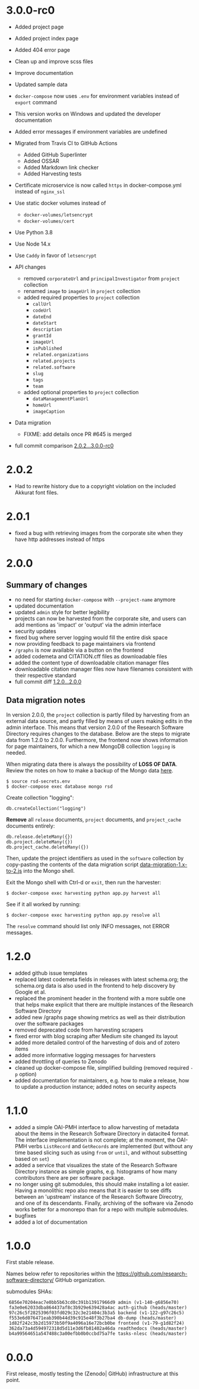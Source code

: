 # 3.0.0-rc0

- Added project page
- Added project index page
- Added 404 error page
- Clean up and improve scss files
- Improve documentation
- Updated sample data
- `docker-compose` now uses `.env` for environment variables instead of `export` command
- This version works on Windows and updated the developer documentation
- Added error messages if environment variables are undefined
- Migrated from Travis CI to GitHub Actions
    - Added GitHub Superlinter
    - Added OSSAR
    - Added Markdown link checker
    - Added Harvesting tests
- Certificate microservice is now called `https` in docker-compose.yml instead of `nginx_ssl`
- Use static docker volumes instead of 
    - `docker-volumes/letsencrypt` 
    - `docker-volumes/cert`
- Use Python 3.8
- Use Node 14.x
- Use `Caddy` in favor of `letsencrypt`
- API changes
    - removed `corporateUrl` and `principalInvestigator` from `project` collection
    - renamed `image` to `imageUrl` in `project` collection
    - added required properties to `project` collection
        - `callUrl`
        - `codeUrl`
        - `dateEnd`
        - `dateStart`
        - `description`
        - `grantId`
        - `imageUrl`
        - `isPublished`
        - `related.organizations`
        - `related.projects`
        - `related.software`
        - `slug`
        - `tags`
        - `team`
    - added optional properties to `project` collection
        - `dataManagementPlanUrl`    
        - `homeUrl`
        - `imageCaption`

- Data migration
    - FIXME: add details once PR #645 is merged 

- full commit comparison [2.0.2...3.0.0-rc0](https://github.com/research-software-directory/research-software-directory/compare/e1e10fc781089d19aedc32824ffe4641f746baa2...acb9f414ad565e9ac9012dea80e774f942b6bb22)

# 2.0.2

- Had to rewrite history due to a copyright violation on the included Akkurat font files.

# 2.0.1

- fixed a bug with retrieving images from the corporate site when they have http addresses instead of https

# 2.0.0

<!-- - Bugfix | Change | Feature | Documentation | Security -->
## Summary of changes

- no need for starting ``docker-compose`` with ``--project-name`` anymore
- updated documentation
- updated ``admin`` style for better legibility
- projects can now be harvested from the corporate site, and users can add mentions as 'impact' or 'output' via the admin interface
- security updates
- fixed bug where server logging would fill the entire disk space
- now providing feedback to page maintainers via frontend
- ``/graphs`` is now available via a button on the frontend
- added codemeta and CITATION.cff files as downloadable files
- added the content type of downloadable citation manager files
- downloadable citation manager files now have filenames consistent with their respective standard
- full commit diff [1.2.0...2.0.0](https://github.com/research-software-directory/research-software-directory/compare/e1e10fc781089d19aedc32824ffe4641f746baa2...2be41cb88be237700f60feb03fd4702e7bee9cff)


## Data migration notes

In version 2.0.0, the ``project`` collection is partly filled by harvesting from
an external data source, and partly filled by means of users making edits in the
admin interface. This means that version 2.0.0 of the Research Software
Directory requires changes to the database. Below are the steps to migrate data
from 1.2.0 to 2.0.0. Furthermore, the frontend now shows information for page
maintainers, for which a new MongoDB collection ``logging`` is needed.

When migrating data there is always the possibility of **LOSS OF DATA**. Review the
notes on how to make a backup of the Mongo data [here](README.md#updating-a-production-instance).

```
$ source rsd-secrets.env
$ docker-compose exec database mongo rsd
```

Create collection "logging":

```
db.createCollection("logging")
```

**Remove** all ``release`` documents, ``project`` documents, and ``project_cache`` documents entirely:

```
db.release.deleteMany({})
db.project.deleteMany({})
db.project_cache.deleteMany({})
```
Then, update the project identifiers as used in the ``software`` collection by
copy-pasting the contents of the data migration script 
[data-migration-1.x-to-2.js](/data-migration/data-migration-1.x-to-2.js) into the Mongo shell.

Exit the Mongo shell with Ctrl-d or ``exit``, then run the harvester:

```
$ docker-compose exec harvesting python app.py harvest all
```

See if it all worked by running:

```
$ docker-compose exec harvesting python app.py resolve all
```

The ``resolve`` command should list only INFO messages, not ERROR messages.

# 1.2.0

- added github issue templates
- replaced latest codemeta fields in releases with latest schema.org; the schema.org data is also used in the frontend to help discovery by Google et al.
- replaced the prominent header in the frontend with a more subtle one that helps make explicit that there are multiple instances of the Research Software Directory
- added new /graphs page showing metrics as well as their distribution over the software packages
- removed deprecated code from harvesting scrapers
- fixed error with blog scraping after Medium site changed its layout
- added more detailed control of the harvesting of dois and of zotero items
- added more informative logging messages for harvesters
- added throttling of queries to Zenodo
- cleaned up docker-compose file, simplified building (removed required ``-p`` option)
- added documentation for maintainers, e.g. how to make a release, how to update a production instance; added notes on security aspects

# 1.1.0

- added a simple OAI-PMH interface to allow harvesting of metadata about the 
items in the Research Software Directory in datacite4 format. The interface
implementation is not complete; at the moment, the OAI-PMH verbs ``ListRecord``
and ``GetRecords`` are implemented (but without any time based slicing such as
using ``from`` or ``until``, and without subsetting based on ``set``)
- added a service that visualizes the state of the Research Software Directory 
instance as simple graphs, e.g. histograms of how many contributors there are 
per software package.
- no longer using git submodules, this should make installing a lot easier. 
Having a monolithic repo also means that it is easier to see diffs between an 
'upstream' instance of the Research Software Direcotry, and one of its
descendants. Finally, archiving of the software via Zenodo works better for a
monorepo than for a repo with multiple submodules.
- bugfixes
- added a lot of documentation

# 1.0.0

First stable release.

Names below refer to repositories within the https://github.com/research-software-directory/ GitHub organization.

submodules SHAs:
```
 6856e70204eac7e0bb5b63cd0c391b13917966d9 admin (v1-140-g6856e70)
 fa3e0e62033dba864437af8c3b929e639428a4ac auth-github (heads/master)
 97c26c5f2825396f03fd029c32c3e21404c3b3a5 backend (v1-122-g97c26c5)
 f553e6d076471eab390b44d39c915e48f3b27ba4 db-dump (heads/master)
 1d82f242c3b2d15973b50f9a4096a16e72bcb0be frontend (v1-79-g1d82f24)
 362da73a4d594972318d5d11e3d6fb81402a46da readthedocs (heads/master)
 b4a99564651a547488c3a00efbb0b0ccbd75a7fe tasks-nlesc (heads/master)
```

# 0.0.0

First release, mostly testing the (Zenodo| GitHub) infrastructure at this point.

